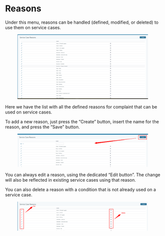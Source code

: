 # Reasons

Under this menu, reasons can be handled (defined, modified, or deleted) to use them on service cases.

<figure><img src="../.gitbook/assets/image (27) (1).png" alt=""><figcaption></figcaption></figure>

Here we have the list with all the defined reasons for complaint that can be used on service cases.

To add a new reason, just press the “Create” button, insert the name for the reason, and press the “Save” button.

<figure><img src="../.gitbook/assets/image (1) (1) (1) (1) (1) (1) (1) (1) (1) (1).png" alt=""><figcaption></figcaption></figure>

You can always edit a reason, using the dedicated “Edit button”. The change will also be reflected in existing service cases using that reason.

You can also delete a reason with a condition that is not already used on a service case.

<figure><img src="../.gitbook/assets/image (2) (1) (1) (1) (1) (1) (1) (1) (1) (1).png" alt=""><figcaption></figcaption></figure>
